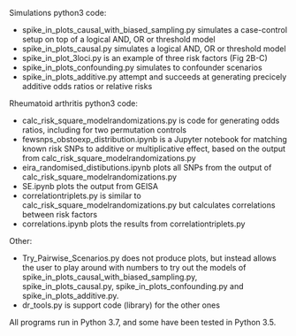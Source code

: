 Simulations python3 code:
* spike_in_plots_causal_with_biased_sampling.py simulates a case-control setup on top of a logical AND, OR or threshold model
* spike_in_plots_causal.py simulates a logical AND, OR or threshold model
* spike_in_plot_3loci.py is an example of three risk factors (Fig 2B-C)
* spike_in_plots_confounding.py simulates to confounder scenarios
* spike_in_plots_additive.py attempt and succeeds at generating precicely additive odds ratios or relative risks


Rheumatoid arthritis python3 code:
* calc_risk_square_modelrandomizations.py is code for generating odds ratios, including for two permutation controls
* fewsnps_obstoexp_distribution.ipynb is a Jupyter notebook for matching known risk SNPs to additive or multiplicative effect, based on the output from calc_risk_square_modelrandomizations.py
* eira_randomised_distibutions.ipynb plots all SNPs from the output of calc_risk_square_modelrandomizations.py
* SE.ipynb plots the output from GEISA
* correlationtriplets.py is similar to calc_risk_square_modelrandomizations.py but calculates correlations between risk factors
* correlations.ipynb plots the results from correlationtriplets.py


Other:
* Try_Pairwise_Scenarios.py does not produce plots, but instead allows the user to play around with numbers to try out the models of spike_in_plots_causal_with_biased_sampling.py, spike_in_plots_causal.py, spike_in_plots_confounding.py and spike_in_plots_additive.py.
* dr_tools.py is support code (library) for the other ones

All programs run in Python 3.7, and some have been tested in Python 3.5.
